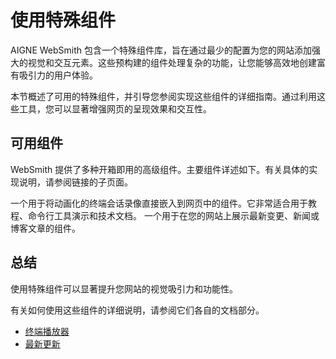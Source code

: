 # 使用特殊组件

AIGNE WebSmith 包含一个特殊组件库，旨在通过最少的配置为您的网站添加强大的视觉和交互元素。这些预构建的组件处理复杂的功能，让您能够高效地创建富有吸引力的用户体验。

本节概述了可用的特殊组件，并引导您参阅实现这些组件的详细指南。通过利用这些工具，您可以显著增强网页的呈现效果和交互性。

## 可用组件

WebSmith 提供了多种开箱即用的高级组件。主要组件详述如下。有关具体的实现说明，请参阅链接的子页面。

<x-cards data-columns="1">
  <x-card data-title="终端播放器" data-icon="lucide:terminal" data-href="/advanced-features/using-special-components/terminal-player">
    一个用于将动画化的终端会话录像直接嵌入到网页中的组件。它非常适合用于教程、命令行工具演示和技术文档。
  </x-card>
  <x-card data-title="最新更新" data-icon="lucide:newspaper" data-href="/advanced-features/using-special-components/latest-updates">
    一个用于在您的网站上展示最新变更、新闻或博客文章的组件。
  </x-card>
</x-cards>

## 总结

使用特殊组件可以显著提升您网站的视觉吸引力和功能性。

有关如何使用这些组件的详细说明，请参阅它们各自的文档部分。

- [终端播放器](./advanced-features-using-special-components-terminal-player.md)
- [最新更新](./advanced-features-using-special-components-latest-updates.md)